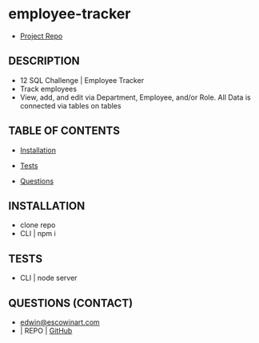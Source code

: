 # employee-tracker
* [Project Repo](https://github.com/escowin/employee-tracker)

## DESCRIPTION
* 12 SQL Challenge | Employee Tracker
* Track employees
* View, add, and edit via Department, Employee, and/or Role. All Data is connected via tables on tables 

## TABLE OF CONTENTS
* [Installation](#INSTALLATION)

* [Tests](#TESTS)

* [Questions](#QUESTIONS)

## INSTALLATION
* clone repo
* CLI | npm i 

## TESTS
* CLI | node server

## QUESTIONS (CONTACT)
* edwin@escowinart.com
* | REPO  | [GitHub](https://github.com/escowin)